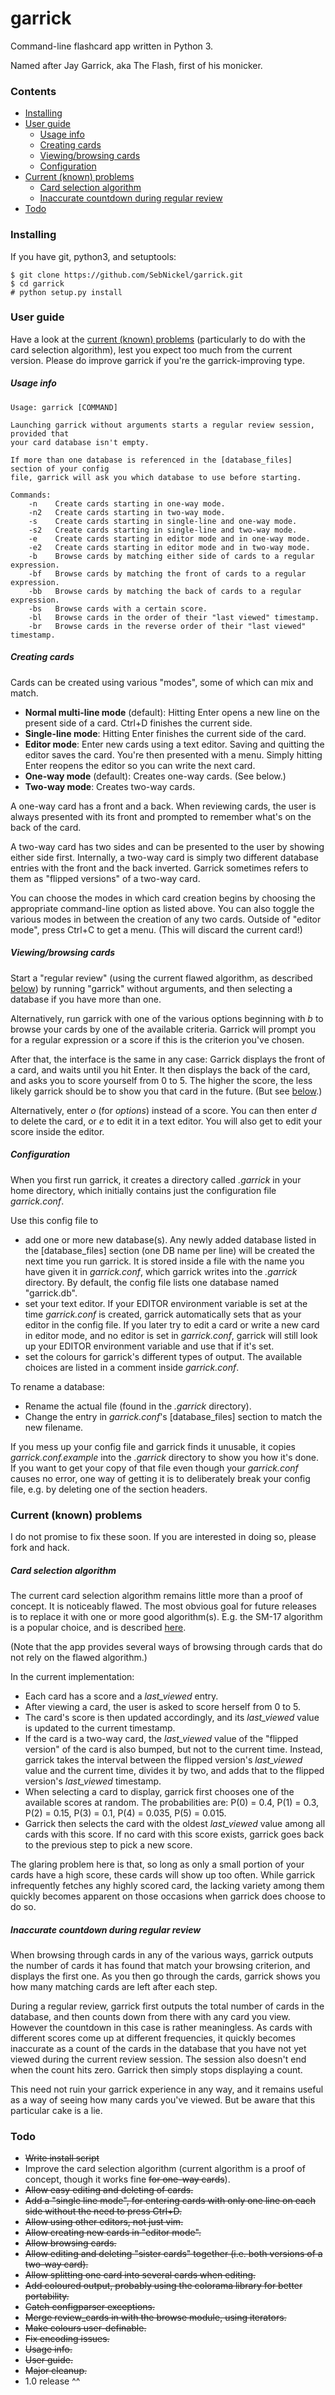 # garrick
Command-line flashcard app written in Python 3.

Named after Jay Garrick, aka The Flash, first of his monicker.

### Contents
- [Installing](#installing)
- [User guide](#userguide)
  - [Usage info](#usage)
  - [Creating cards](#creating)
  - [Viewing/browsing cards](#viewing)
  - [Configuration](#config)
- [Current (known) problems](#problems)
  - [Card selection algorithm](#algorithm)
  - [Inaccurate countdown during regular review](#countdown)
- [Todo](#todo)

### <a name="installing"></a>Installing
If you have git, python3, and setuptools:
```
$ git clone https://github.com/SebNickel/garrick.git
$ cd garrick
# python setup.py install
```

### <a name="userguide"></a>User guide

Have a look at the [current (known) problems](#problems) (particularly to do with the card selection algorithm), lest you expect too much from the current version. Please do improve garrick if you're the garrick-improving type.

##### <a name="usage"></a>Usage info

```
Usage: garrick [COMMAND]

Launching garrick without arguments starts a regular review session, provided that
your card database isn't empty.

If more than one database is referenced in the [database_files] section of your config
file, garrick will ask you which database to use before starting.

Commands:
	-n    Create cards starting in one-way mode.
	-n2	  Create cards starting in two-way mode.
	-s	  Create cards starting in single-line and one-way mode.
	-s2	  Create cards starting in single-line and two-way mode.
	-e	  Create cards starting in editor mode and in one-way mode.
	-e2	  Create cards starting in editor mode and in two-way mode.
	-b	  Browse cards by matching either side of cards to a regular expression.
	-bf	  Browse cards by matching the front of cards to a regular expression.
	-bb	  Browse cards by matching the back of cards to a regular expression.
	-bs	  Browse cards with a certain score.
	-bl	  Browse cards in the order of their "last viewed" timestamp.
	-br	  Browse cards in the reverse order of their "last viewed" timestamp.
```

##### <a name="creating"></a>Creating cards

Cards can be created using various "modes", some of which can mix and match.
- **Normal multi-line mode** (default): Hitting Enter opens a new line on the present side of a card. Ctrl+D finishes the current side.
- **Single-line mode**: Hitting Enter finishes the current side of the card.
- **Editor mode**: Enter new cards using a text editor. Saving and quitting the editor saves the card. You're then presented with a menu. Simply hitting Enter reopens the editor so you can write the next card.
- **One-way mode** (default): Creates one-way cards. (See below.)
- **Two-way mode**: Creates two-way cards.

A one-way card has a front and a back. When reviewing cards, the user is always presented with its front and prompted to remember what's on the back of the card.

A two-way card has two sides and can be presented to the user by showing either side first. Internally, a two-way card is simply two different database entries with the front and the back inverted. Garrick sometimes refers to them as "flipped versions" of a two-way card.

You can choose the modes in which card creation begins by choosing the appropriate command-line option as listed above. You can also toggle the various modes in between the creation of any two cards. Outside of "editor mode", press Ctrl+C to get a menu. (This will discard the current card!)

##### <a name="viewing"></a>Viewing/browsing cards

Start a "regular review" (using the current flawed algorithm, as described [below](#algorithm)) by running "garrick" without arguments, and then selecting a database if you have more than one.

Alternatively, run garrick with one of the various options beginning with _b_ to browse your cards by one of the available criteria. Garrick will prompt you for a regular expression or a score if this is the criterion you've chosen.

After that, the interface is the same in any case: Garrick displays the front of a card, and waits until you hit Enter. It then displays the back of the card, and asks you to score yourself from 0 to 5. The higher the score, the less likely garrick should be to show you that card in the future. (But see [below](#algorithm).)

Alternatively, enter _o_ (for _options_) instead of a score. You can then enter _d_ to delete the card, or _e_ to edit it in a text editor. You will also get to edit your score inside the editor.

##### <a name="config"></a>Configuration

When you first run garrick, it creates a directory called _.garrick_ in your home directory, which initially contains just the configuration file _garrick.conf_.

Use this config file to
- add one or more new database(s). Any newly added database listed in the [database_files] section (one DB name per line) will be created the next time you run garrick. It is stored inside a file with the name you have given it in _garrick.conf_, which garrick writes into the _.garrick_ directory. By default, the config file lists one database named "garrick.db".
- set your text editor. If your EDITOR environment variable is set at the time _garrick.conf_ is created, garrick automatically sets that as your editor in the config file. If you later try to edit a card or write a new card in editor mode, and no editor is set in _garrick.conf_, garrick will still look up your EDITOR environment variable and use that if it's set.
- set the colours for garrick's different types of output. The available choices are listed in a comment inside _garrick.conf_.

To rename a database:
- Rename the actual file (found in the _.garrick_ directory).
- Change the entry in _garrick.conf_'s [database_files] section to match the new filename.

If you mess up your config file and garrick finds it unusable, it copies _garrick.conf.example_ into the _.garrick_ directory to show you how it's done. If you want to get your copy of that file even though your _garrick.conf_ causes no error, one way of getting it is to deliberately break your config file, e.g. by deleting one of the section headers.

### <a name="problems"></a>Current (known) problems

I do not promise to fix these soon. If you are interested in doing so, please fork and hack.

##### <a name="algorithm"></a>Card selection algorithm

The current card selection algorithm remains little more than a proof of concept. It is noticeably flawed.
The most obvious goal for future releases is to replace it with one or more good algorithm(s). 
E.g. the SM-17 algorithm is a popular choice, and is described [here](http://www.supermemopedia.com/wiki/Algorithm_SM-17).

(Note that the app provides several ways of browsing through cards that do not rely on the flawed algorithm.)

In the current implementation:
- Each card has a score and a _last\_viewed_ entry.
- After viewing a card, the user is asked to score herself from 0 to 5.
- The card's score is then updated accordingly, and its _last\_viewed_ value is updated to the current timestamp.
- If the card is a two-way card, the _last\_viewed_ value of the "flipped version" of the card is also bumped, but not to the current time. Instead, garrick takes the interval between the flipped version's _last\_viewed_ value and the current time, divides it by two, and adds that to the flipped version's _last_viewed_ timestamp.
- When selecting a card to display, garrick first chooses one of the available scores at random. The probabilities are: P(0) = 0.4, P(1) = 0.3, P(2) = 0.15, P(3) = 0.1, P(4) = 0.035, P(5) = 0.015.
- Garrick then selects the card with the oldest _last\_viewed_ value among all cards with this score. If no card with this score exists, garrick goes back to the previous step to pick a new score.

The glaring problem here is that, so long as only a small portion of your cards have a high score, these cards will show up too often. While garrick infrequently fetches any highly scored card, the lacking variety among them quickly becomes apparent on those occasions when garrick does choose to do so.

##### <a name="countdown"></a>Inaccurate countdown during regular review

When browsing through cards in any of the various ways, garrick outputs the number of cards it has found that match your browsing criterion, and displays the first one. As you then go through the cards, garrick shows you how many matching cards are left after each step.

During a regular review, garrick first outputs the total number of cards in the database, and then counts down from there with any card you view. However the countdown in this case is rather meaningless. As cards with different scores come up at different frequencies, it quickly becomes inaccurate as a count of the cards in the database that you have not yet viewed during the current review session. The session also doesn't end when the count hits zero. Garrick then simply stops displaying a count.

This need not ruin your garrick experience in any way, and it remains useful as a way of seeing how many cards you've viewed. But be aware that this particular cake is a lie.

### <a name="todo"></a>Todo
* ~~Write install script~~
* Improve the card selection algorithm (current algorithm is a proof of concept, though it works fine ~~for one-way cards~~).
* ~~Allow easy editing and deleting of cards.~~
* ~~Add a "single line mode", for entering cards with only one line on each side without the need to press Ctrl+D.~~
* ~~Allow using other editors, not just vim.~~
* ~~Allow creating new cards in "editor mode".~~
* ~~Allow browsing cards.~~
* ~~Allow editing and deleting "sister cards" together (i.e. both versions of a two-way card).~~
* ~~Allow splitting one card into several cards when editing.~~
* ~~Add coloured output, probably using the colorama library for better portability.~~
* ~~Catch configparser exceptions.~~
* ~~Merge review\_cards in with the browse module, using iterators.~~
* ~~Make colours user-definable.~~
* ~~Fix encoding issues.~~
* ~~Usage info.~~
* ~~User guide.~~
* ~~Major cleanup.~~
* 1.0 release ^^
